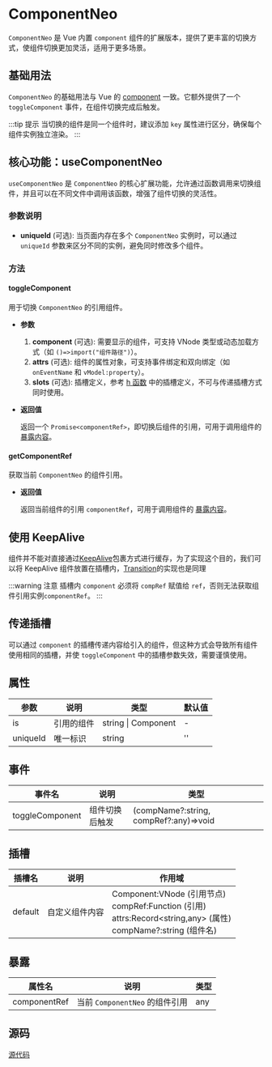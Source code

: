 # ComponentNeo

`ComponentNeo` 是 Vue 内置 `component` 组件的扩展版本，提供了更丰富的切换方式，使组件切换更加灵活，适用于更多场景。

## 基础用法

`ComponentNeo` 的基础用法与 Vue 的 [component](https://cn.vuejs.org/api/built-in-special-elements.html#component) 一致。它额外提供了一个 `toggleComponent` 事件，在组件切换完成后触发。

:::tip 提示
当切换的组件是同一个组件时，建议添加 `key` 属性进行区分，确保每个组件实例独立渲染。
:::

<demo vue="components/component-neo/base.vue"/>

## 核心功能：useComponentNeo

`useComponentNeo` 是 `ComponentNeo` 的核心扩展功能，允许通过函数调用来切换组件，并且可以在不同文件中调用该函数，增强了组件切换的灵活性。

### 参数说明

- **uniqueId** (可选): 当页面内存在多个 `ComponentNeo` 实例时，可以通过 `uniqueId` 参数来区分不同的实例，避免同时修改多个组件。

### 方法

#### toggleComponent

用于切换 `ComponentNeo` 的引用组件。

- **参数**
  1. **component** (可选): 需要显示的组件，可支持 VNode 类型或动态加载方式（如 `()=>import("组件路径")`）。
  2. **attrs** (可选): 组件的属性对象，可支持事件绑定和双向绑定（如 `onEventName` 和 `vModel:property`）。
  3. **slots** (可选): 插槽定义，参考 [h 函数](https://cn.vuejs.org/api/render-function.html#h) 中的插槽定义，不可与传递插槽方式同时使用。

- **返回值**

  返回一个 `Promise<componentRef>`，即切换后组件的引用，可用于调用组件的 [暴露内容](https://cn.vuejs.org/api/sfc-script-setup.html#defineexpose)。

#### getComponentRef

获取当前 `ComponentNeo` 的组件引用。

- **返回值**

  返回当前组件的引用 `componentRef`，可用于调用组件的 [暴露内容](https://cn.vuejs.org/api/sfc-script-setup.html#defineexpose)。

<demo vue="components/component-neo/use-hook.vue"/>

## 使用 KeepAlive

组件并不能对直接通过[KeepAlive](https://cn.vuejs.org/guide/built-ins/keep-alive.html#keepalive)包裹方式进行缓存，为了实现这个目的，我们可以将 KeepAlive 组件放置在插槽内，[Transition](https://vuejs.org/guide/built-ins/transition.html)的实现也是同理

:::warning 注意
插槽内 `component` 必须将 `compRef` 赋值给 `ref`，否则无法获取组件引用实例`componentRef`。
:::

<demo
  vue="components/component-neo/keep-state.vue"
  :vueFiles="['components/component-neo/keep-state.vue', 'components/component-neo/count.vue', 'components/component-neo/text.vue']"
/>

## 传递插槽

可以通过 `component` 的插槽传递内容给引入的组件，但这种方式会导致所有组件使用相同的插槽，并使 `toggleComponent` 中的插槽参数失效，需要谨慎使用。

<demo
  vue="components/component-neo/custom-slot.vue"
  :vueFiles="['components/component-neo/custom-slot.vue', 'components/component-neo/count.vue', 'components/component-neo/text.vue']"
/>

## 属性

| 参数      | 说明           | 类型                    | 默认值 |
| --------- | -------------- | ----------------------- | ------ |
| is        | 引用的组件     | string \| Component     | -      |
| uniqueId  | 唯一标识       | string                  | ''     |

## 事件

| 事件名          | 说明           | 类型                                   |
| --------------- | -------------- | -------------------------------------- |
| toggleComponent | 组件切换后触发 | (compName?:string, compRef?:any)=>void |

## 插槽

| 插槽名  | 说明           | 作用域                                                       |
| ------- | -------------- | ------------------------------------------------------------ |
| default | 自定义组件内容 | Component:VNode (引用节点)<br />compRef:Function (引用)<br />attrs:Record<string,any> (属性)<br />compName?:string (组件名) |

## 暴露

| 属性名       | 说明                       | 类型         |
| ------------ | -------------------------- | ------------ |
| componentRef | 当前 `ComponentNeo` 的组件引用 | any          |

## 源码

[源代码](https://github.com/nixwai/mortise-tenon/blob/main/packages/components/src/component-neo/src/component-neo.vue)

